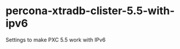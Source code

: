 percona-xtradb-clister-5.5-with-ipv6
====================================

Settings to make PXC 5.5 work with IPv6
